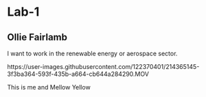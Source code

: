 # Lab-1
<html>
  <head>
    <h2> Ollie Fairlamb </h2>
  </head>
  <body>
    <p> I want to work in the renewable energy or aerospace sector. </p>
https://user-images.githubusercontent.com/122370401/214365145-3f3ba364-593f-435b-a664-cb644a284290.MOV
    <p> This is me and Mellow Yellow </p>
    </div>
</html>
